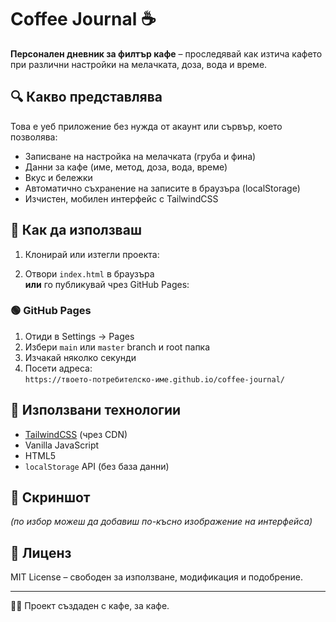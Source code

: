# Coffee Journal ☕

**Персонален дневник за филтър кафе** – проследявай как изтича кафето при различни настройки на мелачката, доза, вода и време.

## 🔍 Какво представлява

Това е уеб приложение без нужда от акаунт или сървър, което позволява:

- Записване на настройка на мелачката (груба и фина)
- Данни за кафе (име, метод, доза, вода, време)
- Вкус и бележки
- Автоматично съхранение на записите в браузъра (localStorage)
- Изчистен, мобилен интерфейс с TailwindCSS

## 🚀 Как да използваш

1. Клонирай или изтегли проекта:


2. Отвори `index.html` в браузъра  
   **или** го публикувай чрез GitHub Pages:

### 🟢 GitHub Pages

1. Отиди в Settings → Pages
2. Избери `main` или `master` branch и root папка
3. Изчакай няколко секунди
4. Посети адреса:  
   `https://твоето-потребителско-име.github.io/coffee-journal/`

## 🧰 Използвани технологии

- [TailwindCSS](https://tailwindcss.com/) (чрез CDN)
- Vanilla JavaScript
- HTML5
- `localStorage` API (без база данни)

## 📸 Скриншот

_(по избор можеш да добавиш по-късно изображение на интерфейса)_

## 📄 Лиценз

MIT License – свободен за използване, модификация и подобрение.

---

👨‍🔧 Проект създаден с кафе, за кафе.
